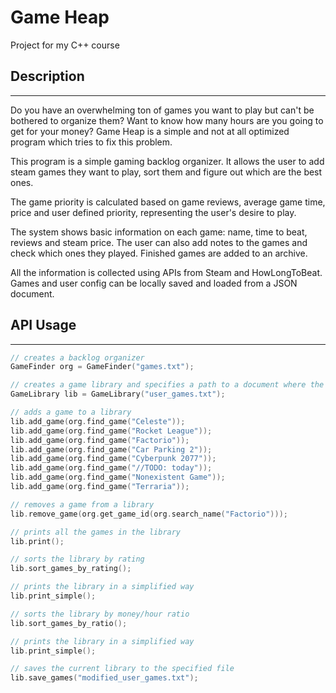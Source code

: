 # Game Heap

Project for my C++ course

## Description
---
Do you have an overwhelming ton of games you want to play but can't be bothered to organize them? Want to know how many
hours are you going to get for your money? Game Heap is a simple and not at all optimized program which tries to fix
this problem.

This program is a simple gaming backlog organizer. It allows the user to add steam games they want to play, sort
them and figure out which are the best ones.

The game priority is calculated based on game reviews, average game time, price and user defined priority, representing the user's desire to play.

The system shows basic information on each game: name, time to beat, reviews and steam price. The user can also add
notes to the games and check which ones they played. Finished games are added to an archive.

All the information is collected using APIs from Steam and HowLongToBeat. Games and user config can be locally saved and
loaded from a JSON document.

## API Usage
---

```cpp
// creates a backlog organizer
GameFinder org = GameFinder("games.txt");

// creates a game library and specifies a path to a document where the games will be loaded from
GameLibrary lib = GameLibrary("user_games.txt");

// adds a game to a library
lib.add_game(org.find_game("Celeste"));
lib.add_game(org.find_game("Rocket League"));
lib.add_game(org.find_game("Factorio"));
lib.add_game(org.find_game("Car Parking 2"));
lib.add_game(org.find_game("Cyberpunk 2077"));
lib.add_game(org.find_game("//TODO: today"));
lib.add_game(org.find_game("Nonexistent Game"));
lib.add_game(org.find_game("Terraria"));

// removes a game from a library
lib.remove_game(org.get_game_id(org.search_name("Factorio")));

// prints all the games in the library
lib.print();

// sorts the library by rating
lib.sort_games_by_rating();

// prints the library in a simplified way
lib.print_simple();

// sorts the library by money/hour ratio
lib.sort_games_by_ratio();

// prints the library in a simplified way
lib.print_simple();

// saves the current library to the specified file
lib.save_games("modified_user_games.txt");
```
